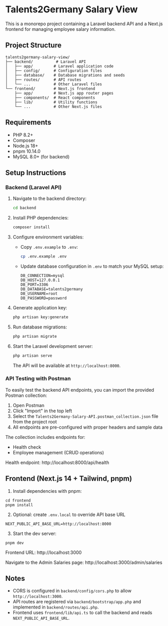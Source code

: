 # Talents2Germany Salary View

This is a monorepo project containing a Laravel backend API and a Next.js frontend for managing employee salary information.

## Project Structure

```
talents2germany-salary-view/
├── backend/          # Laravel API
│   ├── app/         # Laravel application code
│   ├── config/      # Configuration files
│   ├── database/    # Database migrations and seeds
│   ├── routes/      # API routes
│   └── ...          # Other Laravel files
└── frontend/        # Next.js frontend
    ├── app/         # Next.js app router pages
    ├── components/  # React components
    ├── lib/         # Utility functions
    └── ...          # Other Next.js files
```

## Requirements

- PHP 8.2+
- Composer
- Node.js 18+
- pnpm 10.14.0
- MySQL 8.0+ (for backend)

## Setup Instructions

### Backend (Laravel API)

1. Navigate to the backend directory:
   ```bash
   cd backend
   ```

2. Install PHP dependencies:
   ```bash
   composer install
   ```

3. Configure environment variables:
   - Copy `.env.example` to `.env`:
     ```bash
     cp .env.example .env
     ```
   - Update database configuration in `.env` to match your MySQL setup:
     ```
     DB_CONNECTION=mysql
     DB_HOST=127.0.0.1
     DB_PORT=3306
     DB_DATABASE=talents2germany
     DB_USERNAME=root
     DB_PASSWORD=password
     ```

4. Generate application key:
   ```bash
   php artisan key:generate
   ```

5. Run database migrations:
   ```bash
   php artisan migrate
   ```

6. Start the Laravel development server:
   ```bash
   php artisan serve
   ```
   The API will be available at `http://localhost:8000`.

### API Testing with Postman

To easily test the backend API endpoints, you can import the provided Postman collection:

1. Open Postman
2. Click "Import" in the top left
3. Select the `Talents2Germany-Salary-API.postman_collection.json` file from the project root
4. All endpoints are pre-configured with proper headers and sample data

The collection includes endpoints for:
- Health check
- Employee management (CRUD operations)


Health endpoint: http://localhost:8000/api/health

## Frontend (Next.js 14 + Tailwind, pnpm)

1) Install dependencies with pnpm:

```
cd frontend
pnpm install
```

2) Optional: create `.env.local` to override API base URL

```
NEXT_PUBLIC_API_BASE_URL=http://localhost:8000
```

3) Start the dev server:

```
pnpm dev
```

Frontend URL: http://localhost:3000

Navigate to the Admin Salaries page: http://localhost:3000/admin/salaries

## Notes

- CORS is configured in `backend/config/cors.php` to allow `http://localhost:3000`.
- API routes are registered via `backend/bootstrap/app.php` and implemented in `backend/routes/api.php`.
- Frontend uses `frontend/lib/api.ts` to call the backend and reads `NEXT_PUBLIC_API_BASE_URL`.
